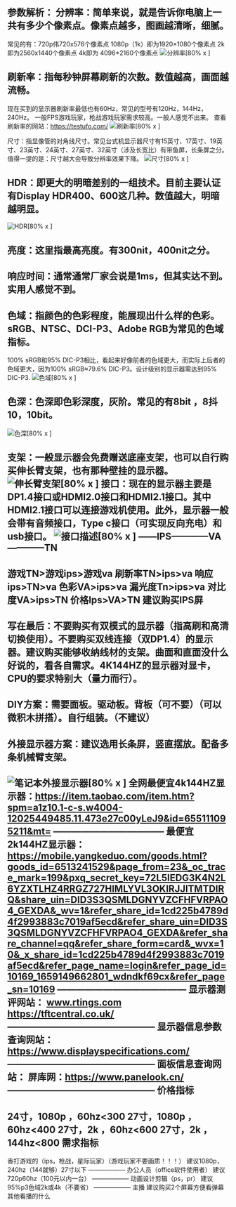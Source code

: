 参数解析：
分辨率：简单来说，就是告诉你电脑上一共有多少个像素点。像素点越多，图画越清晰，细腻。
-
常见的有：720p伟720x576个像素点
1080p（1k）即为1920×1080个像素点
 2k即为2560x1440个像素点
 4k即为 4096*2160个像素点
![分辨率[80% x ]](https://img0.baidu.com/it/u=1111395005,2098176553&fm=253&fmt=auto&app=138&f=PNG?w=869&h=500)

刷新率：指每秒钟屏幕刷新的次数。数值越高，画面越流畅。
-
现在买到的显示器刷新率最低也有60Hz，常见的型号有120Hz，144Hz，240Hz。
一般FPS游戏玩家，枪战游戏玩家需求较高。一般人感觉不出来。
查看刷新率的网站：https://testufo.com/
![刷新率[80% x ]](https://gimg2.baidu.com/image_search/src=http%3A%2F%2Fpic1.zhimg.com%2Fv2-148bbf383a53ef3dbfe3d3084ccaec54_b.jpg&refer=http%3A%2F%2Fpic1.zhimg.com&app=2002&size=f9999,10000&q=a80&n=0&g=0n&fmt=auto?sec=1661738418&t=8f1d0a2788e1f593e1219ee5b3b1a7ac)

尺寸：指显像管的对角线尺寸。常见台式机显示器尺寸有15英寸、17英寸、19英寸、23英寸、24英寸、27英寸、32英寸（涉及长宽比）有带鱼屏，长条屏之分。值得一提的是：尺寸越大会导致分辨率效果下降。
![尺寸[80% x ]](https://img1.baidu.com/it/u=2314244306,1239217388&fm=253&fmt=auto&app=138&f=PNG?w=1282&h=500)

HDR：即更大的明暗差别的一组技术。目前主要认证有Display HDR400、600这几种。数值越大，明暗越明显。
-
![HDR[80% x ]](https://img0.baidu.com/it/u=28897263,2771794706&fm=253&fmt=auto&app=138&f=PNG?w=640&h=434)

亮度：这里指最高亮度。有300nit，400nit之分。
-
响应时间：通常通常厂家会说是1ms，但其实达不到。实用人感觉不到。
-
色域：指颜色的色彩程度，能展现出什么样的色彩。sRGB、NTSC、DCI-P3、Adobe RGB为常见的色域指标。
-
100% sRGB和95% DIC-P3相比，看起来好像前者的色域更大，而实际上后者的色域更大，因为100% sRGB≈79.6% DIC-P3。设计级别的显示器需达到95% DIC-P3.
![色域[80% x ]](https://gimg2.baidu.com/image_search/src=http%3A%2F%2Fpic3.zhimg.com%2Fv2-7b13db0beb96dc7c5ec5c5fbb8e639ce_r.jpg&refer=http%3A%2F%2Fpic3.zhimg.com&app=2002&size=f9999,10000&q=a80&n=0&g=0n&fmt=auto?sec=1661740146&t=5d582f349431aadfd49415a683b74433)

色深：色深即色彩深度，灰阶。常见的有8bit ，8抖10，10bit。
-
![色深[80% x ]](https://img1.baidu.com/it/u=2751312973,1234246299&fm=253&fmt=auto&app=138&f=JPEG?w=1085&h=475)

支架：一般显示器会免费赠送底座支架，也可以自行购买伸长臂支架，也有那种壁挂的显示器。
![伸长臂支架[80% x ]](https://img0.baidu.com/it/u=3074058988,564904451&fm=253&fmt=auto&app=138&f=JPEG?w=500&h=335)
接口：现在的显示器主要是DP1.4接口或HDMI2.0接口和HDMI2.1接口。其中HDMI2.1接口可以连接游戏机使用。此外，显示器一般会带有音频接口，Type c接口（可实现反向充电）和usb接口。
![接口描述[80% x ]](https://gimg2.baidu.com/image_search/src=http%3A%2F%2Farticle-fd.zol-img.com.cn%2Ft_s640x340%2Fg6%2FM00%2F0C%2F01%2FChMkKWFvuOmIA50aAAbWmg27G6sAAUxCANWxVUABtay645.png&refer=http%3A%2F%2Farticle-fd.zol-img.com.cn&app=2002&size=f9999,10000&q=a80&n=0&g=0n&fmt=auto?sec=1661740821&t=be2181d36351fe5ef21fb723776056f4)
——IPS————VA————TN     
-
游戏TN>游戏ips>游戏va
刷新率TN>ips>va
响应ips>TN>va
色彩VA>ips>va
漏光度Tn>ips>va
对比度VA>ips>TN
价格Ips>VA>TN
建议购买IPS屏
-

写在最后：不要购买有双模式的显示器（指高刷和高清切换使用）。不要购买双线连接（双DP1.4）的显示器。建议购买能够收纳线材的支架。曲面和直面没什么好说的，看各自需求。4K144HZ的显示器对显卡，CPU的要求特别大（量力而行）。
-
DIY方案：需要面板。驱动板。背板（可不要）（可以微积木拼搭）。自行组装。（不建议）
-
外接显示器方案：建议选用长条屏，竖直摆放。配备多条机械臂支架。
-
![笔记本外接显示器[80% x ]](https://gimg2.baidu.com/image_search/src=http%3A%2F%2Fpic2.zhimg.com%2F50%2Fv2-2ba797bd455e88cbfb4136dcc6745428_hd.jpg&refer=http%3A%2F%2Fpic2.zhimg.com&app=2002&size=f9999,10000&q=a80&n=0&g=0n&fmt=auto?sec=1661742461&t=716847c14d4372f30365943054859192)
全网最便宜4k144HZ显示器：https://item.taobao.com/item.htm?spm=a1z10.1-c-s.w4004-12025449485.11.473e27c00yLeJ9&id=655111095211&mt=
————————————
最便宜2k144HZ显示器：https://mobile.yangkeduo.com/goods.html?goods_id=6513241529&page_from=23&_oc_trace_mark=199&pxq_secret_key=72L5IEDG3K4N2L6YZXTLHZ4RRGZ727HIMLYVL3OKIRJJITMTDIRQ&share_uin=DID3S3QSMLDGNYVZCFHFVRPAO4_GEXDA&_wv=1&refer_share_id=1cd225b4789d4f2993883c7019af5ecd&refer_share_uin=DID3S3QSMLDGNYVZCFHFVRPAO4_GEXDA&refer_share_channel=qq&refer_share_form=card&_wvx=10&_x_share_id=1cd225b4789d4f2993883c7019af5ecd&refer_page_name=login&refer_page_id=10169_1659149662801_wdndkf69cx&refer_page_sn=10169
——————————————
显示器测评网站：
www.rtings.com
https://tftcentral.co.uk/
————————————————
显示器信息参数查询网站：
https://www.displayspecifications.com/
————————————————
面板信息查询网站：
屏库网：https://www.panelook.cn/
————————————————
价格指标
-
24寸，1080p  ，60hz<300
27寸，1080p  ，60hz<400
27寸，2k  ，60hz<600
27寸，2k  ，144hz<800
需求指标
-
香打游戏的（ips，枪战，星际玩家）（游戏玩家不要画质！！！）
建议1080p，240hz（144就够）27寸以下
——————
办公人员（office软件使用者）
建议720p60hz（100元以内一台）
——————
动画设计剪辑（ps，pr）
建议95%p3色域2k或4k（不要省）
——————
主播
建议购买2个屏幕方便看弹幕
其他看播的什么